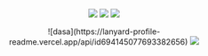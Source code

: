 <p align="center">
   <a href="https://discord.com/users/694145077693382656" target"blank_"><img src="https://img.shields.io/badge/discord%20-111111.svg?&style=for-the-badge&logo=discord&logoColor=white"></a>
   <a href="https://github.com/Fradesty" target"blank_"><img src="https://img.shields.io/badge/GitHub%20-111111.svg?&style=for-the-badge&logo=github&logoColor=white"></a>
   <a href="https://twitter.com/bbqrelated" target"blank_"><img src="https://img.shields.io/badge/Twitter%20-111111.svg?&style=for-the-badge&logo=twitter&logoColor=white"></a>
</p>

<div align="center">
   ![dasa](https://lanyard-profile-readme.vercel.app/api/id694145077693382656)
   <a href="https://discord.com/users/694145077693382656" target="_blank">
      <img src="https://lanyard-profile-readme.vercel.app/api/id694145077693382656">
   </a>
</div>
